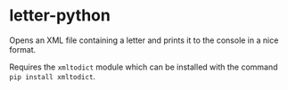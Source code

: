# letter-python
Opens an XML file containing a letter and prints it to the console in a nice format.

Requires the `xmltodict` module which can be installed with the command `pip install xmltodict`.
